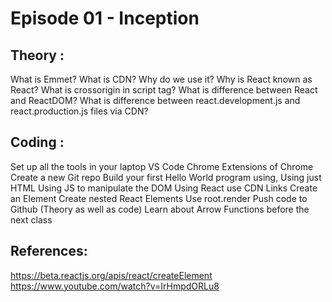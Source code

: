 
# Episode 01 - Inception

## Theory :
What is Emmet?
What is CDN? Why do we use it?
Why is React known as React?
What is crossorigin in script tag?
What is difference between React and ReactDOM?
What is difference between react.development.js and react.production.js files via CDN?

## Coding :

Set up all the tools in your laptop
VS Code
Chrome
Extensions of Chrome
Create a new Git repo
Build your first Hello World program using,
Using just HTML
Using JS to manipulate the DOM
Using React
use CDN Links
Create an Element
Create nested React Elements
Use root.render
Push code to Github (Theory as well as code)
Learn about Arrow Functions before the next class

## References:

https://beta.reactjs.org/apis/react/createElement
https://www.youtube.com/watch?v=IrHmpdORLu8
